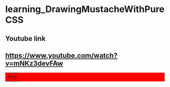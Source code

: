 # learning_DrawingMustacheWithPureCSS


## Youtube link
## https://www.youtube.com/watch?v=mNKz3devFAw


<style>
    .test {
        background-color: red;
    }
</style>

<table class="test">
    <tr>
        <td> Foo </td>
    </tr>
</table>